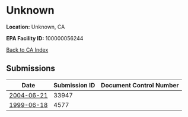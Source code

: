 # Unknown

**Location:** Unknown, CA

**EPA Facility ID:** 100000056244

[Back to CA Index](../../index.md)

## Submissions

| Date | Submission ID | Document Control Number |
|------|--------------|-------------------------|
| [2004-06-21](submissions/33947.md) | 33947 |  |
| [1999-06-18](submissions/4577.md) | 4577 |  |
